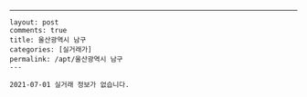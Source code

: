 ---
    layout: post
    comments: true
    title: 울산광역시 남구
    categories: [실거래가]
    permalink: /apt/울산광역시 남구
    ---

    2021-07-01 실거래 정보가 없습니다.

    
